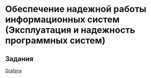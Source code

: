 # Обеспечение надежной работы информационных систем (Эксплуатация и надежность программных систем)

## Задания

[Grafana](grafana)
